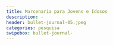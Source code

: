 ```yaml
---
title: Marcenaria para Jovens e Idosos
description: - 
header: bullet-journal-05.jpeg 
categories: pesquisa
swipebox: bullet-journal- 
---
```

